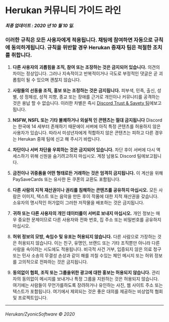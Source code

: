 # **Herukan 커뮤니티 가이드 라인**

##### **최종 업데이트 : 2020 년 10 월 10 일.**

### 이러한 규칙은 모든 사용자에게 적용됩니다. 채팅에 참여하면 자동으로 규칙에 동의하게됩니다. 규칙을 위반할 경우 Herukan 중재자 팀은 적절한 조치를 취합니다.

1. **다른 사용자의 괴롭힘을 조직, 참여 또는 조장하는 것은 금지되어 있습니다.**
의견의 차이는 정상입니다. 그러나 지속적이고 반복적이거나 극도로 부정적인 댓글은 곧 괴롭힘이 될 수 있으며 괜찮지 않습니다.

2. **사람들의 선동을 조직, 홍보 또는 조정하는 것은 금지됩니다.**
피부색, 민족, 출신, 성별, 성 정체성, 성적 지향, 종교 또는 장애를 근거로 개인이나 커뮤니티를 공격하는 것은 용납 할 수 없습니다. 이러한 차별은 즉시 [Discord Trust & Savety 팀](https://support.discord.com/hc/en-us/requests/new?ticket_form_id=360000029731)에보고됩니다.

3. **NSFW, NSFL 또는 기타 불쾌하거나 외설적 인 콘텐츠는 절대 금지됩니다**
Discord는 한국에 14 세부터 존재하기 때문에이 서버에 아직 특정 콘텐츠를 허용하지 않은 사용자가 있습니다. 따라서 미성년자에게 적합하지 않은 콘텐츠는 피하고 다른 경우는 Herukan 중재 팀에 신고 해 주시기 바랍니다.

4. **차단이나 서버 차단을 우회하는 것은 금지되어 있습니다.**
차단 후이 서버에 다시 액세스하기 위해 신원을 숨기려고하지 마십시오. 계정 남용도 Discord 팀에보고됩니다.

5. **금전이나 귀중품을 어떤 형태로든 거래하는 것은 엄격히 금지됩니다.**
이 계산을 위해 PaySaveCards 또는 유사한 돈 쿠폰의 교환도 포함됩니다.

6. **다른 사람의 지적 재산권이나 권리를 침해하는 콘텐츠를 공유하지 마십시오.**
모든 사람은 이미지, 텍스트 또는 음악을 만든 후이 작품에 대한 지적 재산권을 갖습니다. 소유자의 명시적인 허가없이 그러한 저작물을 배포하는 것은 금지됩니다.

7. **귀하 또는 다른 사용자의 개인 데이터를이 서버로 보내지 마십시오.**
개인 정보는 매우 중요한 문제이므로 다른 사용자와 전화 번호, 집 주소 또는 비밀번호를 공유하지 마십시오.

8. **허위 정보의 모방, 속임수 및 유포는 허용되지 않습니다.**
다른 사람으로 가장하는 것은 허용되지 않습니다. 이는 친구, 유명인, 브랜드 또는 기타 조직뿐만 아니라 다른 사람을 속이려는 시도에도 적용됩니다. 비극적 사건 거부, 입증되지 않은 의료 청구 또는 민사 소송의 무결성 손상과 같이 해를 끼칠 수있는 체인 메시지 또는 허위 정보를 고의적으로 전파하는 것은 금지됩니다.

9. **동의없이 협회, 조직 또는 그룹을위한 광고에 대한 홍보는 허용되지 않습니다.**
관리자의 동의없이 메시지를 보내거나 특정 그룹을 지원하는 것은 허용되지 않습니다. 여기에는 사람들이 무언가를하도록 장려하거나 유인하는 사진, 웹 사이트 주소 또는 텍스트가 포함됩니다. 여기에서 제외되는 것은 좋은 대의를 제공하는 비상업적 협회 및 프로젝트입니다.

---

###### Herukan/ZyonicSoftware © 2020
